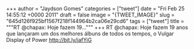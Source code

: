 
+++
author = "Jaydson Gomes"
categories = ["tweet"]
date = "Fri Feb 25 14:55:12 +0000 2011"
draft = false
image = "{TWEET_IMAGE}"
slug = "645d126f925bf1567f218f144964b2ca06e29cd6"
tags = ["tweet"]
title = """RT @chapax: Hoje fazem 19..."""
+++
RT @chapax: Hoje fazem 19 anos que lançaram um dos melhores álbuns de todos os tempos, o Vulgar Display of Power http://bit.ly/iafYiG

